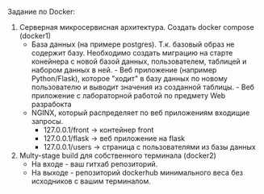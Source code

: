 Задание по Docker:
1) Серверная микросервисная архитектура. Создать docker compose (docker1)
    - База данных (на примере postgres). Т.к. базовый образ не содержит базу. Необходимо создать миграцию на старте конейнера с новой базой 
данных, пользователем, таблицей и набором данных в ней.    - Веб приложение (например Python/Flask), которое "ходит" в базу 
данных по новому пользователю и выводит значения из созданной таблицы.    -  Веб приложение с лабораторной работой по предмету Web разрабокта
    - NGINX, который распределяет по веб приложениям входищие запросы.
      - 127.0.0.1/front -> контейнер front
      - 127.0.0.1/flask ->  веб приложение на  flask
      - 127.0.0.1/users -> страница с пользователями из базы данных 
2) Multy-stage build для собственного терминала (docker2)
    - На входе - ваш гитхаб репозиторий. 
    - На выходе - репозиторий dockerhub минимального веса без исходников с вашим терминалом.
